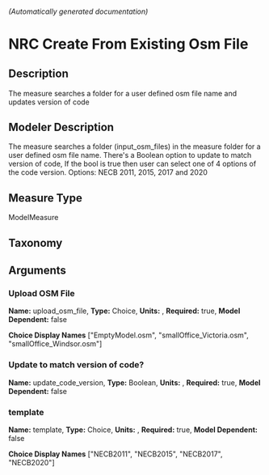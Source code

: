 

###### (Automatically generated documentation)

# NRC Create From Existing Osm File

## Description
The measure searches a folder for a user defined osm file name and updates version of code

## Modeler Description
The measure searches a folder (input_osm_files) in the measure folder for a user defined osm file name.
            There's a Boolean option to update to match version of code, If the bool is true then user can select one of 4 options of the code version. Options: NECB 2011, 2015, 2017 and 2020

## Measure Type
ModelMeasure

## Taxonomy


## Arguments


### Upload OSM File

**Name:** upload_osm_file,
**Type:** Choice,
**Units:** ,
**Required:** true,
**Model Dependent:** false

**Choice Display Names** ["EmptyModel.osm", "smallOffice_Victoria.osm", "smallOffice_Windsor.osm"]


### Update to match version of code?

**Name:** update_code_version,
**Type:** Boolean,
**Units:** ,
**Required:** true,
**Model Dependent:** false


### template

**Name:** template,
**Type:** Choice,
**Units:** ,
**Required:** true,
**Model Dependent:** false

**Choice Display Names** ["NECB2011", "NECB2015", "NECB2017", "NECB2020"]






